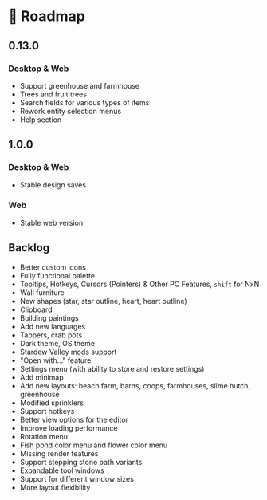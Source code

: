 # :steam_locomotive: Roadmap

## 0.13.0

### Desktop & Web

- Support greenhouse and farmhouse
- Trees and fruit trees
- Search fields for various types of items
- Rework entity selection menus
- Help section

## 1.0.0

### Desktop & Web

- Stable design saves

### Web

- Stable web version

## Backlog

- Better custom icons
- Fully functional palette
- Tooltips, Hotkeys, Cursors (Pointers) & Other PC Features, `shift` for NxN
- Wall furniture
- New shapes (star, star outline, heart, heart outline)
- Clipboard
- Building paintings
- Add new languages
- Tappers, crab pots
- Dark theme, OS theme
- Stardew Valley mods support
- "Open with..." feature
- Settings menu (with ability to store and restore settings)
- Add minimap
- Add new layouts: beach farm, barns, coops, farmhouses, slime hutch, greenhouse
- Modified sprinklers
- Support hotkeys
- Better view options for the editor
- Improve loading performance
- Rotation menu
- Fish pond color menu and flower color menu
- Missing render features
- Support stepping stone path variants
- Expandable tool windows
- Support for different window sizes
- More layout flexibility
